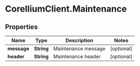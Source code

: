 # CorelliumClient.Maintenance

## Properties

Name | Type | Description | Notes
------------ | ------------- | ------------- | -------------
**message** | **String** | Maintenance message | [optional] 
**header** | **String** | Maintenance header | [optional] 


